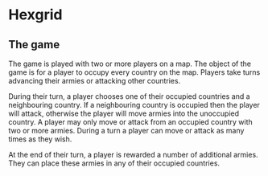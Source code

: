 # Hexgrid

## The game

The game is played with two or more players on a map. The object of the game is
for a player to occupy every country on the map. Players take turns advancing
their armies or attacking other countries.

During their turn, a player chooses one of their occupied countries and a
neighbouring country. If a neighbouring country is occupied then the player
will attack, otherwise the player will move armies into the unoccupied country.
A player may only move or attack from an occupied country with two or more
armies. During a turn a player can move or attack as many times as they wish.

At the end of their turn, a player is rewarded a number of additional armies.
They can place these armies in any of their occupied countries.

